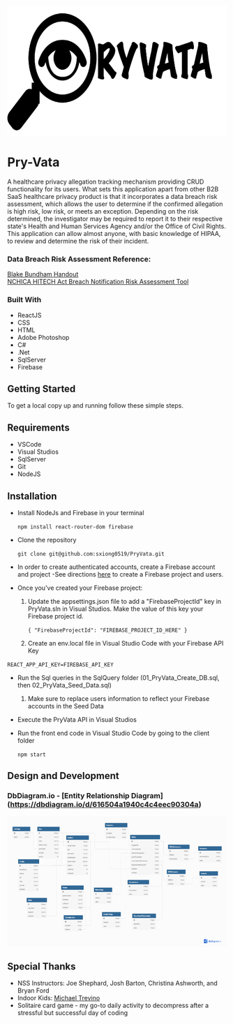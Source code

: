 <p align="center"><img src="PryVata/client/src/components/image/pryvataLogo.png" height="300" width="auto" /></p>

# Pry-Vata

A healthcare privacy allegation tracking mechanism providing CRUD functionality for its users. What sets this application apart from other B2B SaaS healthcare privacy product is that it incorporates a data breach risk assessment, which allows the user to determine if the confirmed allegation is high risk, low risk, or meets an exception. Depending on the risk determined, the investigator may be required to report it to their respective state's Health and Human Services Agency and/or the Office of Civil Rights. This application can allow almost anyone, with basic knowledge of HIPAA, to review and determine the risk of their incident. 

### Data Breach Risk Assessment Reference: 
[Blake Bundham Handout](https://assets.hcca-info.org/Portals/0/PDFs/Resources/Conference_Handouts/Regional_Conference/2016/Orlando/BlakeBudmanhandout.pdf)
<br/>
[NCHICA HITECH Act Breach Notification Risk Assessment Tool](https://assets.hcca-info.org/Portals/0/PDFs/Resources/Conference_Handouts/Compliance_Institute/2010/410handout2.pdf)

### Built With 
* ReactJS
* CSS
* HTML
* Adobe Photoshop
* C#
* .Net
* SqlServer
* Firebase


## Getting Started

To get a local copy up and running follow these simple steps.

## Requirements

* VSCode
* Visual Studios
* SqlServer
* Git
* NodeJS

## Installation 

* Install NodeJs and Firebase in your terminal

    `npm install react-router-dom firebase`

* Clone the repository 

    `git clone git@github.com:sxiong0519/PryVata.git`

* In order to create authenticated accounts, create a Firebase account and project
-See directions [here](https://github.com/nashville-software-school/bangazon-inc/blob/main/book-3-web-api/chapters/FIREBASE_AUTH.md) to create a Firebase project and users.

* Once you've created your Firebase project:

    1. Update the appsettings.json file to add a "FirebaseProjectId" key in PryVata.sln in Visual Studios. Make the value of this key your Firebase project id.

        `{
        "FirebaseProjectId": "FIREBASE_PROJECT_ID_HERE"
        }`

    2. Create an env.local file in Visual Studio Code with your Firebase API Key

 `REACT_APP_API_KEY=FIREBASE_API_KEY `

* Run the Sql queries in the SqlQuery folder (01_PryVata_Create_DB.sql, then 02_PryVata_Seed_Data.sql)

    1. Make sure to replace users information to reflect your Firebase accounts in the Seed Data

* Execute the PryVata API in Visual Studios

* Run the front end code in Visual Studio Code by going to the client folder

    `npm start`


## Design and Development

### DbDiagram.io - [Entity Relationship Diagram] (https://dbdiagram.io/d/616504a1940c4c4eec90304a)

<img src= "PryVata/client/src/components/image/PryVata.png" height="300" width="auto" />

## Special Thanks

* NSS Instructors: Joe Shephard, Josh Barton, Christina Ashworth, and Bryan Ford
* Indoor Kids: [Michael Trevino](https://github.com/mtrevin93)
* Solitaire card game - my go-to daily activity to decompress after a stressful but successful day of coding
